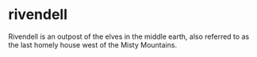 rivendell
=========

Rivendell is an outpost of the elves in the middle earth, also referred to as the last homely house west of the Misty Mountains.
